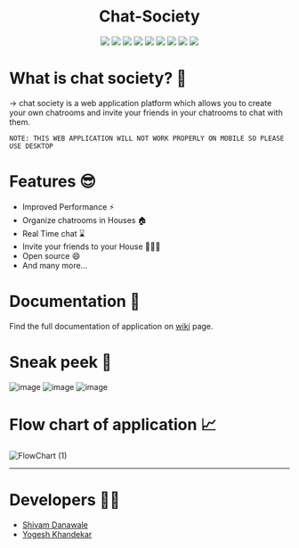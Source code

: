 <h1 align="center">Chat-Society</h1>
<div align="center">
<img src="https://img.shields.io/badge/React-20232A?style=for-the-badge&logo=react&logoColor=61DAFB"/> 
<img src="https://img.shields.io/badge/React_Router-CA4245?style=for-the-badge&logo=react-router&logoColor=white"/>
<img src="https://img.shields.io/badge/Node.js-43853D?style=for-the-badge&logo=node.js&logoColor=white"/>
<img src="https://img.shields.io/badge/express.js-%23404d59.svg?style=for-the-badge&logo=express&logoColor=%2361DAFB"/>
<img src="https://img.shields.io/badge/MongoDB-4EA94B?style=for-the-badge&logo=mongodb&logoColor=white"/>
<img src="https://img.shields.io/badge/Firebase-039BE5?style=for-the-badge&logo=Firebase&logoColor=white"/>
<img src="https://img.shields.io/badge/Tailwind_CSS-38B2AC?style=for-the-badge&logo=tailwind-css&logoColor=white"/>
<img src="https://img.shields.io/badge/Socket.io-black?style=for-the-badge&logo=socket.io&badgeColor=010101"/>
<img src="https://img.shields.io/badge/Prisma-3982CE?style=for-the-badge&logo=Prisma&logoColor=white"/>
</div>

# What is chat society? 🤔

-> chat society is a web application platform which allows you to create your own chatrooms and invite your friends in your chatrooms to chat with them.

```
NOTE: THIS WEB APPLICATION WILL NOT WORK PROPERLY ON MOBILE SO PLEASE USE DESKTOP
```

# Features 😎

- Improved Performance ⚡
- Organize chatrooms in Houses 🏠
- Real Time chat ⌛
- Invite your friends to your House 🧑‍🤝‍🧑
- Open source 😄
- And many more...

# Documentation 📝

Find the full documentation of application on [wiki](https://github.com/shivam1317/Chat-Society/wiki) page.

# Sneak peek 👀

![image](https://user-images.githubusercontent.com/70281451/210524065-a7091181-6397-408a-8e9d-ea6c5594d4af.png)
![image](https://user-images.githubusercontent.com/70281451/210524166-aa569b91-9a74-4aa1-bdb6-9445bba06321.png)
![image](https://user-images.githubusercontent.com/70281451/210524655-3bce7faa-47de-4b1a-bc57-a5b78d657f4a.png)

# Flow chart of application 📈

![FlowChart (1)](https://user-images.githubusercontent.com/70281451/210534603-ea6b53ee-b1a5-4424-bddb-c313f296bb9b.png)

---

# Developers 🧑‍💻

- [Shivam Danawale](https://github.com/shivam1317)
- [Yogesh Khandekar](https://github.com/KYogesh20)

